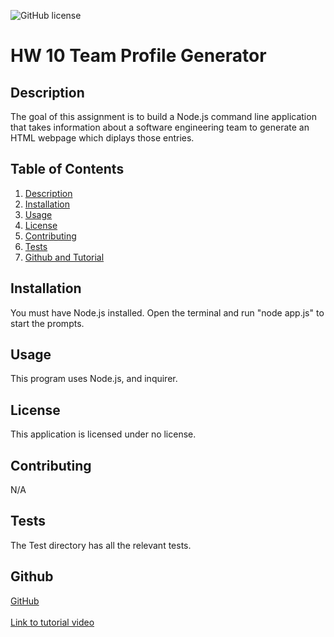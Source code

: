 ![GitHub license](https://img.shields.io/badge/license-None-Black.svg)
  # HW 10 Team Profile Generator

  ## Description

  The goal of this assignment is to build a Node.js command line application that takes information about a software engineering team to generate an HTML webpage which diplays those entries.

  ## Table of Contents
  1. [Description](#description)
  2. [Installation](#installation)
  3. [Usage](#usage)
  4. [License](#license)
  5. [Contributing](#contributing)
  6. [Tests](#tests)
  7. [Github and Tutorial](#github)

  ## Installation
  You must have Node.js installed. Open the terminal and run "node app.js" to start the prompts.

  ## Usage
  This program uses Node.js, and inquirer.

  ## License
  This application is licensed under no license.

  ## Contributing
  N/A

  ## Tests
  The Test directory has all the relevant tests.

  ## Github
  <a href="https://github.com/tmantena1">GitHub</a>
  <br>
  <br>
  <a href = "https://watch.screencastify.com/v/BOP6A7zOF33ZpLm9PmUb"> Link to tutorial video</a>
